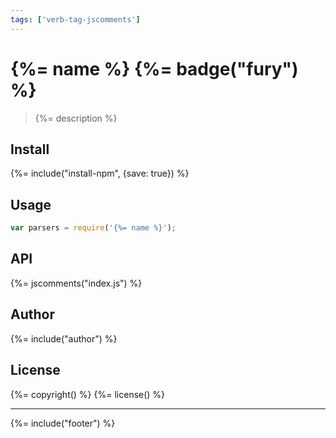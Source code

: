```yaml
---
tags: ['verb-tag-jscomments']
---
```

# {%= name %} {%= badge("fury") %}
> {%= description %}

## Install
{%= include("install-npm", {save: true}) %}

## Usage

```js
var parsers = require('{%= name %}');
```

## API
{%= jscomments("index.js") %}

## Author
{%= include("author") %}

## License
{%= copyright() %}
{%= license() %}

***

{%= include("footer") %}